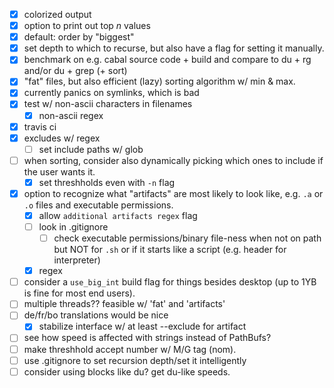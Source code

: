- [x] colorized output
- [x] option to print out top *n* values
- [x] default: order by "biggest"
- [x] set depth to which to recurse, but also have a flag for setting it
  manually.
- [x] benchmark on e.g. cabal source code + build and compare to du + rg and/or
  du + grep (+ sort)
- [x] "fat" files, but also efficient (lazy) sorting algorithm w/ min & max.
- [x] currently panics on symlinks, which is bad
- [x] test w/ non-ascii characters in filenames
  - [x] non-ascii regex
- [x] travis ci
- [x] excludes w/ regex
  - [ ] set include paths w/ glob
- [ ] when sorting, consider also dynamically picking which ones to include if
  the user wants it.
  - [x] set threshholds even with `-n` flag
- [x] option to recognize what "artifacts" are most likely to look like, e.g. `.a` or
  `.o` files and executable permissions.
  - [x] allow `additional artifacts regex` flag
  - [ ] look in .gitignore
    - [ ] check executable permissions/binary file-ness when not on path but NOT for `.sh` or if it starts like a script (e.g. header for interpreter)
  - [x] regex
- [ ] consider a `use_big_int` build flag for things besides desktop (up to 1YB
  is fine for most end users).
- [ ] multiple threads?? feasible w/ 'fat' and 'artifacts'
- [ ] de/fr/bo translations would be nice
  - [x] stabilize interface w/ at least --exclude for artifact
- [ ] see how speed is affected with strings instead of PathBufs?
- [ ] make threshhold accept number w/ M/G tag (nom).
- [ ] use .gitignore to set recursion depth/set it intelligently
- [ ] consider using blocks like du? get du-like speeds.

